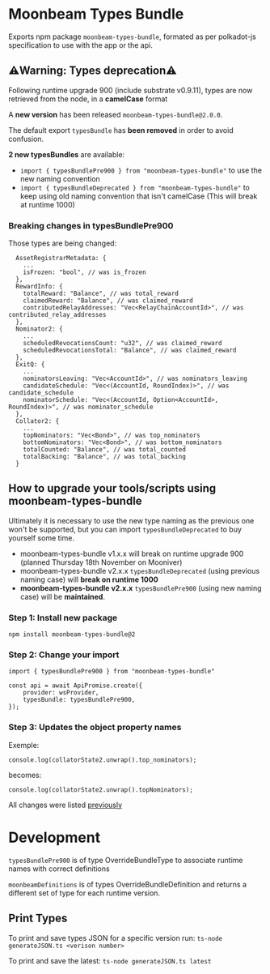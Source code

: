 # Moonbeam Types Bundle

Exports npm package `moonbeam-types-bundle`, formated as per polkadot-js specification to use
with the app or the api.

## ⚠️Warning: Types deprecation⚠️

Following runtime upgrade 900 (include substrate v0.9.11), types are now retrieved from the node, in
a **camelCase** format

A **new version** has been released `moonbeam-types-bundle@2.0.0`.  

The default export `typesBundle` has **been removed** in order to avoid confusion.  

**2 new typesBundles** are available:

* `import { typesBundlePre900 } from "moonbeam-types-bundle"` to use the new naming convention
* `import { typesBundleDeprecated } from "moonbeam-types-bundle"` to keep using old naming convention that isn't camelCase (This will break at runtime 1000)

### Breaking changes in typesBundlePre900

Those types are being changed:
```
  AssetRegistrarMetadata: {
    ...
    isFrozen: "bool", // was is_frozen
  },
  RewardInfo: {
    totalReward: "Balance", // was total_reward
    claimedReward: "Balance", // was claimed_reward
    contributedRelayAddresses: "Vec<RelayChainAccountId>", // was contributed_relay_addresses
  },
  Nominator2: {
    ...
    scheduledRevocationsCount: "u32", // was claimed_reward
    scheduledRevocationsTotal: "Balance", // was claimed_reward
  },
  ExitQ: {
    ...
    nominatorsLeaving: "Vec<AccountId>", // was nominators_leaving
    candidateSchedule: "Vec<(AccountId, RoundIndex)>", // was candidate_schedule
    nominatorSchedule: "Vec<(AccountId, Option<AccountId>, RoundIndex)>", // was nominator_schedule
  },
  Collator2: {
    ...
    topNominators: "Vec<Bond>", // was top_nominators
    bottomNominators: "Vec<Bond>", // was bottom_nominators
    totalCounted: "Balance", // was total_counted
    totalBacking: "Balance", // was total_backing
  }
```

## How to upgrade your tools/scripts using moonbeam-types-bundle

Ultimately it is necessary to use the new type naming as the previous one won't be supported, but
you can import `typesBundleDeprecated` to buy yourself some time.

* moonbeam-types-bundle v1.x.x will break on runtime upgrade 900
(planned Thursday 18th November on Mooniver)
* moonbeam-types-bundle v2.x.x `typesBundleDeprecated` (using previous naming case) 
will **break on runtime 1000**
* **moonbeam-types-bundle v2.x.x** `typesBundlePre900` (using new naming case) 
will be **maintained**.

### Step 1: Install new package

```
npm install moonbeam-types-bundle@2
```

### Step 2: Change your import

```
import { typesBundlePre900 } from "moonbeam-types-bundle"

const api = await ApiPromise.create({
    provider: wsProvider,
    typesBundle: typesBundlePre900,
});
```

### Step 3: Updates the object property names

Exemple:

```
console.log(collatorState2.unwrap().top_nominators);
```

becomes:

```
console.log(collatorState2.unwrap().topNominators);
```

All changes were listed [previously](#breaking-changes-in-typesbundlepre900)

# Development

`typesBundlePre900` is of type OverrideBundleType to associate runtime names with correct definitions

`moonbeamDefinitions` is of types OverrideBundleDefinition and returns a different set of type for
each runtime version.

## Print Types

To print and save types JSON for a specific version run:
`ts-node generateJSON.ts <verison number>`

To print and save the latest:
`ts-node generateJSON.ts latest`
